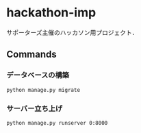 # hackathon-imp

サポーターズ主催のハッカソン用プロジェクト．

## Commands

### データベースの構築

```
python manage.py migrate
```

### サーバー立ち上げ
```
python manage.py runserver 0:8000
```
